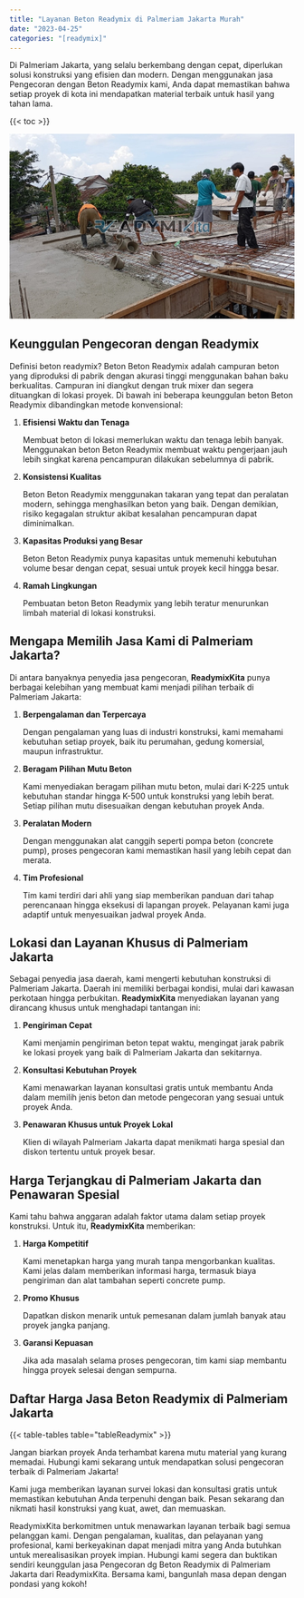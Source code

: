 ```yaml
---
title: "Layanan Beton Readymix di Palmeriam Jakarta Murah"
date: "2023-04-25"
categories: "[readymix]"
---
```


Di Palmeriam Jakarta, yang selalu berkembang dengan cepat, diperlukan solusi konstruksi yang efisien dan modern. Dengan menggunakan jasa Pengecoran dengan Beton Readymix kami, Anda dapat memastikan bahwa setiap proyek di kota ini mendapatkan material terbaik untuk hasil yang tahan lama.

{{< toc >}}

![Layanan Beton Readymix di Palmeriam Jakarta Murah](/images/readymix/cor-readymix-21.jpg)

## Keunggulan Pengecoran dengan Readymix

Definisi beton readymix? Beton Beton Readymix adalah campuran beton yang diproduksi di pabrik dengan akurasi tinggi menggunakan bahan baku berkualitas. Campuran ini diangkut dengan truk mixer dan segera dituangkan di lokasi proyek. Di bawah ini beberapa keunggulan beton Beton Readymix dibandingkan metode konvensional:

1. **Efisiensi Waktu dan Tenaga**

   Membuat beton di lokasi memerlukan waktu dan tenaga lebih banyak. Menggunakan beton Beton Readymix membuat waktu pengerjaan jauh lebih singkat karena pencampuran dilakukan sebelumnya di pabrik.

2. **Konsistensi Kualitas**

   Beton Beton Readymix menggunakan takaran yang tepat dan peralatan modern, sehingga menghasilkan beton yang baik. Dengan demikian, risiko kegagalan struktur akibat kesalahan pencampuran dapat diminimalkan.

3. **Kapasitas Produksi yang Besar**

   Beton Beton Readymix punya kapasitas untuk memenuhi kebutuhan volume besar dengan cepat, sesuai untuk proyek kecil hingga besar.

4. **Ramah Lingkungan**

   Pembuatan beton Beton Readymix yang lebih teratur menurunkan limbah material di lokasi konstruksi.

## Mengapa Memilih Jasa Kami di Palmeriam Jakarta?

Di antara banyaknya penyedia jasa pengecoran, **ReadymixKita** punya berbagai kelebihan yang membuat kami menjadi pilihan terbaik di Palmeriam Jakarta:

1. **Berpengalaman dan Terpercaya**

   Dengan pengalaman yang luas di industri konstruksi, kami memahami kebutuhan setiap proyek, baik itu perumahan, gedung komersial, maupun infrastruktur.

2. **Beragam Pilihan Mutu Beton**

   Kami menyediakan beragam pilihan mutu beton, mulai dari K-225 untuk kebutuhan standar hingga K-500 untuk konstruksi yang lebih berat. Setiap pilihan mutu disesuaikan dengan kebutuhan proyek Anda.

3. **Peralatan Modern**

   Dengan menggunakan alat canggih seperti pompa beton (concrete pump), proses pengecoran kami memastikan hasil yang lebih cepat dan merata.

4. **Tim Profesional**

   Tim kami terdiri dari ahli yang siap memberikan panduan dari tahap perencanaan hingga eksekusi di lapangan proyek. Pelayanan kami juga adaptif untuk menyesuaikan jadwal proyek Anda.

## Lokasi dan Layanan Khusus di Palmeriam Jakarta

Sebagai penyedia jasa daerah, kami mengerti kebutuhan konstruksi di Palmeriam Jakarta. Daerah ini memiliki berbagai kondisi, mulai dari kawasan perkotaan hingga perbukitan. **ReadymixKita** menyediakan layanan yang dirancang khusus untuk menghadapi tantangan ini:

1. **Pengiriman Cepat**

   Kami menjamin pengiriman beton tepat waktu, mengingat jarak pabrik ke lokasi proyek yang baik di Palmeriam Jakarta dan sekitarnya.

2. **Konsultasi Kebutuhan Proyek**

   Kami menawarkan layanan konsultasi gratis untuk membantu Anda dalam memilih jenis beton dan metode pengecoran yang sesuai untuk proyek Anda.

3. **Penawaran Khusus untuk Proyek Lokal**

   Klien di wilayah Palmeriam Jakarta dapat menikmati harga spesial dan diskon tertentu untuk proyek besar.

## Harga Terjangkau di Palmeriam Jakarta dan Penawaran Spesial

Kami tahu bahwa anggaran adalah faktor utama dalam setiap proyek konstruksi. Untuk itu, **ReadymixKita** memberikan:

1. **Harga Kompetitif**

   Kami menetapkan harga yang murah tanpa mengorbankan kualitas. Kami jelas dalam memberikan informasi harga, termasuk biaya pengiriman dan alat tambahan seperti concrete pump.

2. **Promo Khusus**

   Dapatkan diskon menarik untuk pemesanan dalam jumlah banyak atau proyek jangka panjang.

3. **Garansi Kepuasan**

   Jika ada masalah selama proses pengecoran, tim kami siap membantu hingga proyek selesai dengan sempurna.

## Daftar Harga Jasa Beton Readymix di Palmeriam Jakarta

{{< table-tables table="tableReadymix" >}}

Jangan biarkan proyek Anda terhambat karena mutu material yang kurang memadai. Hubungi kami sekarang untuk mendapatkan solusi pengecoran terbaik di Palmeriam Jakarta!

Kami juga memberikan layanan survei lokasi dan konsultasi gratis untuk memastikan kebutuhan Anda terpenuhi dengan baik. Pesan sekarang dan nikmati hasil konstruksi yang kuat, awet, dan memuaskan.

ReadymixKita berkomitmen untuk menawarkan layanan terbaik bagi semua pelanggan kami. Dengan pengalaman, kualitas, dan pelayanan yang profesional, kami berkeyakinan dapat menjadi mitra yang Anda butuhkan untuk merealisasikan proyek impian. Hubungi kami segera dan buktikan sendiri keunggulan jasa Pengecoran dg Beton Readymix di Palmeriam Jakarta dari ReadymixKita. Bersama kami, bangunlah masa depan dengan pondasi yang kokoh!